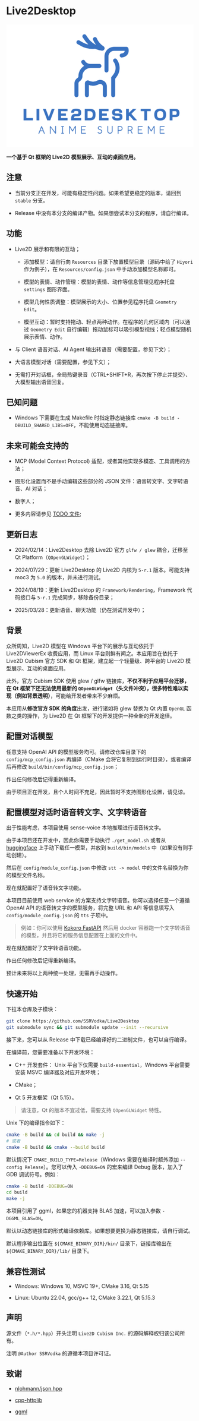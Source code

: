 # Live2Desktop

<img src="logo.png">

**一个基于 Qt 框架的 Live2D 模型展示、互动的桌面应用。**


## 注意

- 当前分支正在开发，可能有稳定性问题。如果希望更稳定的版本，请回到 `stable` 分支。

- Release 中没有本分支的编译产物。如果想尝试本分支的程序，请自行编译。


## 功能

- Live2D 展示和有限的互动；

    - 添加模型：请自行向 `Resources` 目录下放置模型目录（源码中给了 `Hiyori` 作为例子），在 `Resources/config.json` 中手动添加模型名称即可。

    - 模型的表情、动作管理：模型的表情、动作等信息管理见程序托盘 `settings` 图形界面。

    - 模型几何性质调整：模型展示的大小、位置参见程序托盘 `Geometry Edit`。

    - 模型互动：暂时支持拖动、轻点两种动作。在程序的几何区域内（可以通过 `Geometry Edit` 自行编辑）拖动鼠标可以吸引模型视线；轻点模型随机展示表情、动作。

- 与 Client 语音对话、AI Agent 输出转语音（需要配置，参见下文）；

- 大语言模型对话（需要配置，参见下文）；

- 无需打开对话框，全局热键录音（CTRL+SHIFT+R，再次按下停止并提交）、大模型输出语音回复。

## 已知问题

- Windows 下需要在生成 Makefile 时指定静态链接库 `cmake -B build -DBUILD_SHARED_LIBS=OFF`，不能使用动态链接库。

## 未来可能会支持的

- MCP (Model Context Protocol) 适配，或者其他实现多模态、工具调用的方法；

- 图形化设置而不是手动编辑这些部分的 JSON 文件：语音转文字、文字转语音、AI 对话；

- 数字人；

- 更多内容请参见 [TODO 文件](./TODO);


## 更新日志

- 2024/02/14：Live2Desktop 去除 Live2D 官方 `glfw / glew` 耦合，迁移至 Qt Platform（`QOpenGLWidget`）；

- 2024/07/29：更新 Live2Desktop 的 Live2D 内核为 `5-r.1` 版本。可能支持 moc3 为 `5.0` 的版本，并未进行测试。

- 2024/08/19：更新 Live2Desktop 的 `Framework/Rendering`，Framework 代码接口与 `5-r.1` 完成同步，移除备份目录；

- 2025/03/28：更新语音、聊天功能（仍在测试开发中）；


## 背景

众所周知，Live2D 模型在 Windows 平台下的展示与互动依托于 Live2DViewerEx 收费应用，而 Linux 平台则鲜有闻之。本应用旨在依托于 Live2D Cubism 官方 SDK 和 Qt 框架，建立起一个轻量级、跨平台的 Live2D 模型展示、互动的桌面应用。

此外，官方 Cubism SDK 使用 glew / glfw 链接库，**不仅不利于应用平台迁移，在 Qt 框架下还无法使用最新的 `QOpenGLWidget`（头文件冲突），很多特性难以实现（例如背景透明）**，可能给开发者带来不少麻烦。

本应用从**修改官方 SDK 的角度**出发，进行诸如将 glew 替换为 Qt 内置 `OpenGL` 函数之类的操作，为 Live2D 在 Qt 框架下的开发提供一种全新的开发途径。


## 配置对话模型

任意支持 OpenAI API 的模型服务均可。请修改仓库目录下的 `config/mcp_config.json` 再编译（CMake 会将它复制到运行时目录），或者编译后再修改 `build/bin/config/mcp_config.json`；

作出任何修改后记得重新编译。

由于项目正在开发，且个人时间不充足，因此暂时不支持图形化设置，请见谅。

## 配置模型对话时语音转文字、文字转语音

出于性能考虑，本项目使用 sense-voice 本地推理进行语音转文字。

由于本项目还在开发中，因此你需要手动执行 `./get_model.sh` 或者从 [huggingface](https://huggingface.co/lovemefan/sense-voice-gguf) 上手动下载任一模型，并放到 `build/bin/models` 中（如果没有则手动创建）。

然后在 `config/module_config.json` 中修改 `stt -> model` 中的文件名替换为你的模型文件名称。

现在就配置好了语音转文字功能。

本项目目前使用 web service 的方案支持文字转语音。你可以选择任意一个遵循 OpenAI API 的语音转文字的模型服务，将完整 URL 和 API 等信息填写入 `config/module_config.json` 的 `tts` 子项中。

> 例如：你可以使用 [Kokoro FastAPI](https://github.com/remsky/Kokoro-FastAPI.git) 然后用 docker 容器跑一个文字转语音的模型，并且将它的服务信息配置在上面的文件中。

现在就配置好了文字转语音功能。

作出任何修改后记得重新编译。

预计未来将以上两种统一处理，无需再手动操作。


## 快速开始

下拉本仓库及子模块：

```bash
git clone https://github.com/SSRVodka/Live2Desktop
git submodule sync && git submodule update --init --recursive
```

接下来，您可以从 Release 中下载已经编译好的二进制文件，也可以自行编译。

在编译前，您需要准备以下开发环境：

- C++ 开发套件： Unix 平台下仅需要 `build-essential`，Windows 平台需要安装 MSVC 编译器及对应开发环境；

- CMake；

- Qt 5 开发框架（Qt 5.15）。


> 请注意，Qt 的版本不宜过低，需要支持 `QOpenGLWidget` 特性。


Unix 下的编译指令如下：

```bash
cmake -B build && cd build && make -j
# 或者
cmake -B build && cmake --build build
```

默认情况下 `CMAKE_BUILD_TYPE=Release`（Windows 需要在编译时额外添加 `--config Release`）。您可以传入 `-DDEBUG=ON` 的宏来编译 Debug 版本，加入了 GDB 调试符号。例如：

```bash
cmake -B build -DDEBUG=ON
cd build
make -j
```

本项目引用了 ggml，如果您的机器支持 BLAS 加速，可以加入参数 `-DGGML_BLAS=ON`。

默认以动态链接库的形式编译依赖库。如果想要更换为静态链接库，请自行调试。

默认程序输出位置在 `${CMAKE_BINARY_DIR}/bin/` 目录下，链接库输出在 `${CMAKE_BINARY_DIR}/lib/` 目录下。


## 兼容性测试

- Windows: Windows 10, MSVC 19+, CMake 3.16, Qt 5.15

- Linux: Ubuntu 22.04, gcc/g++ 12, CMake 3.22.1, Qt 5.15.3

## 声明

源文件（`*.h/*.hpp`）开头注明 `Live2D Cubism Inc.` 的源码解释权归该公司所有。

注明 `@Author SSRVodka` 的遵循本项目许可证。

## 致谢

- [nlohmann/json.hpp](https://github.com/nlohmann/json)

- [cpp-httplib](https://github.com/yhirose/cpp-httplib)

- [ggml](https://github.com/ggml-org/ggml)
